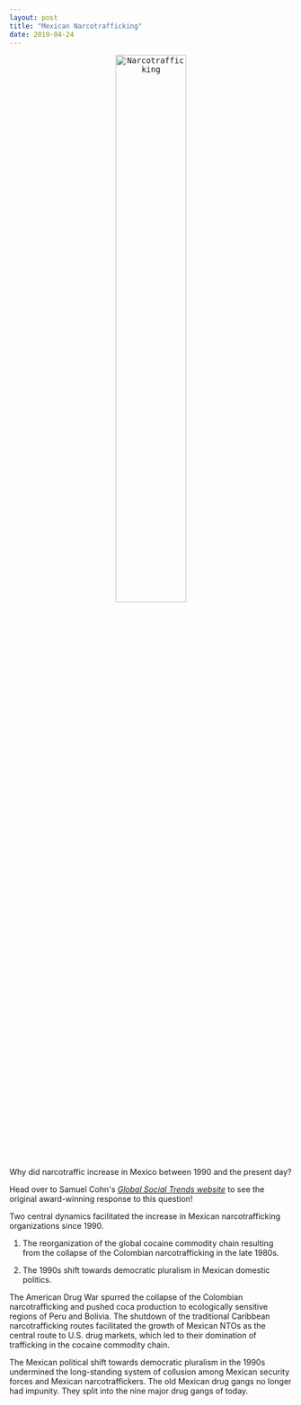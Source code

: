 ```yaml
---
layout: post
title: "Mexican Narcotrafficking"
date: 2019-04-24
---
```

<p align="center"><kbd><img align="center" width="50%" height="50%" src="https://www.brookings.edu/wp-content/uploads/2017/05/drug_seizure_mexico001.jpg" alt="Narcotrafficking"></kbd></p><br>
Why did narcotraffic increase in Mexico between 1990 and the present day?

Head over to Samuel Cohn's <a href="https://www.samuelcohn.net/april-winner/"><i>Global Social Trends website</i></a> to see the original award-winning response to this question! 

Two central dynamics facilitated the increase in Mexican narcotrafficking organizations since 1990.

1. The reorganization of the global cocaine commodity chain resulting from the collapse of the Colombian narcotrafficking in the late 1980s.

2. The 1990s shift towards democratic pluralism in Mexican domestic politics.

The American Drug War spurred the collapse of the Colombian narcotrafficking and pushed coca production to ecologically sensitive regions of Peru and Bolivia. 
The shutdown of the traditional Caribbean narcotrafficking routes facilitated the growth of Mexican NTOs as the central route to U.S. drug markets, which led 
to their domination of trafficking in the cocaine commodity chain.

The Mexican political shift towards democratic pluralism in the 1990s undermined the long-standing system of collusion among Mexican security forces and Mexican 
narcotraffickers. The old Mexican drug gangs no longer had impunity. They split into the nine major drug gangs of today. 

